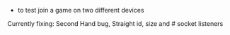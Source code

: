 - to test join a game on two different devices


Currently fixing: Second Hand bug, Straight id, size and # socket listeners 
